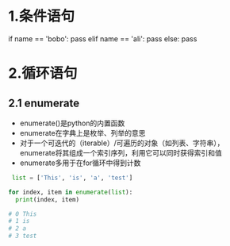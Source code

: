 # 1.条件语句
if name == 'bobo':
  pass
elif name == 'ali':
  pass
else:
  pass
# 2.循环语句

## 2.1 enumerate
* enumerate()是python的内置函数
* enumerate在字典上是枚举、列举的意思
* 对于一个可迭代的（iterable）/可遍历的对象（如列表、字符串），enumerate将其组成一个索引序列，利用它可以同时获得索引和值
* enumerate多用于在for循环中得到计数
```python
 list = ['This', 'is', 'a', 'test']

for index, item in enumerate(list):
  print(index, item)

# 0 This
# 1 is
# 2 a
# 3 test
```